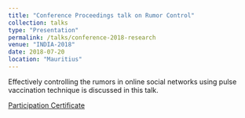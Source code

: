 ```yaml
---
title: "Conference Proceedings talk on Rumor Control"
collection: talks
type: "Presentation"
permalink: /talks/conference-2018-research
venue: "INDIA-2018"
date: 2018-07-20
location: "Mauritius"
---
```


Effectively controlling the rumors in online social networks using pulse vaccination technique is discussed in this talk.

[Participation Certificate](https://santhosh790.github.io/files/conference-certificate.pdf)
